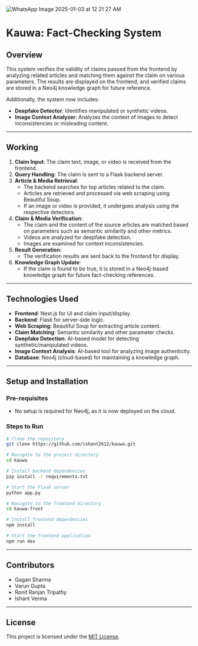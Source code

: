 ![WhatsApp Image 2025-01-03 at 12 21 27 AM](https://github.com/user-attachments/assets/e1320a1e-9dc8-44f7-b07a-9985cee5c2df)
# Kauwa: Fact-Checking System

## Overview
This system verifies the validity of claims passed from the frontend by analyzing related articles and matching them against the claim on various parameters. The results are displayed on the frontend, and verified claims are stored in a Neo4j knowledge graph for future reference.

Additionally, the system now includes:
- **Deepfake Detector**: Identifies manipulated or synthetic videos.
- **Image Context Analyzer**: Analyzes the context of images to detect inconsistencies or misleading content.

---

## Working
1. **Claim Input**: The claim text, image, or video is received from the frontend.
2. **Query Handling**: The claim is sent to a Flask backend server.
3. **Article & Media Retrieval**:
    - The backend searches for top articles related to the claim.
    - Articles are retrieved and processed via web scraping using Beautiful Soup.
    - If an image or video is provided, it undergoes analysis using the respective detectors.
4. **Claim & Media Verification**:
    - The claim and the content of the source articles are matched based on parameters such as semantic similarity and other metrics.
    - Videos are analyzed for deepfake detection.
    - Images are examined for context inconsistencies.
5. **Result Generation**:
    - The verification results are sent back to the frontend for display.
6. **Knowledge Graph Update**:
    - If the claim is found to be true, it is stored in a Neo4j-based knowledge graph for future fact-checking references.

---

## Technologies Used
- **Frontend**: Next.js for UI and claim input/display.
- **Backend**: Flask for server-side logic.
- **Web Scraping**: Beautiful Soup for extracting article content.
- **Claim Matching**: Semantic similarity and other parameter checks.
- **Deepfake Detection**: AI-based model for detecting synthetic/manipulated videos.
- **Image Context Analysis**: AI-based tool for analyzing image authenticity.
- **Database**: Neo4j (cloud-based) for maintaining a knowledge graph.

---

## Setup and Installation
### Pre-requisites
- No setup is required for Neo4j, as it is now deployed on the cloud.

### Steps to Run
```sh
# Clone the repository
git clone https://github.com/ishant2612/kauwa.git

# Navigate to the project directory
cd kauwa

# Install backend dependencies
pip install -r requirements.txt

# Start the Flask server
python app.py

# Navigate to the frontend directory
cd kauwa-front

# Install frontend dependencies
npm install

# Start the frontend application
npm run dev
```

---

## Contributors
- Gagan Sharma
- Varun Gupta
- Ronit Ranjan Tripathy
- Ishant Verma

---

## License
This project is licensed under the [MIT License](LICENSE).

